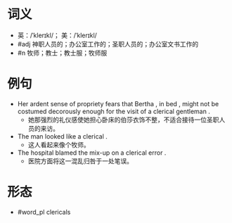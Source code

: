 # 词义
- 英：/ˈklerɪkl/； 美：/ˈklerɪkl/
- #adj 神职人员的；办公室工作的；圣职人员的；办公室文书工作的
- #n 牧师；教士；教士服；牧师服
# 例句
- Her ardent sense of propriety fears that Bertha , in bed , might not be costumed decorously enough for the visit of a clerical gentleman .
	- 她那强烈的礼仪感使她担心卧床的伯莎衣饰不整，不适合接待一位圣职人员的来访。
- The man looked like a clerical .
	- 这人看起来像个牧师。
- The hospital blamed the mix-up on a clerical error .
	- 医院方面将这一混乱归咎于一处笔误。
# 形态
- #word_pl clericals
